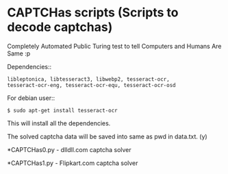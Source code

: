 CAPTCHas scripts (Scripts to decode captchas)
================

Completely Automated Public Turing test to tell Computers and Humans Are Same :p

Dependencies:: 

    libleptonica, libtesseract3, libwebp2, tesseract-ocr,
    tesseract-ocr-eng, tesseract-ocr-equ, tesseract-ocr-osd
    
For debian user::

    $ sudo apt-get install tesseract-ocr

This will install all the dependencies.

The solved captcha data will be saved into same as pwd in data.txt. (y)

*CAPTCHas0.py - dlldll.com captcha solver

*CAPTCHas1.py - Flipkart.com captcha solver


